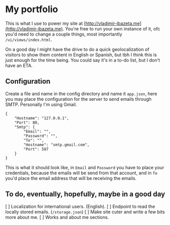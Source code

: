 # My portfolio

This is what I use to power my site at [http://vladimir-ibazeta.me](http://vladimir-ibazeta.me). You're free to run your own instance of it, ofc you'd need to change a couple things, most importantly `/ui/views/index.html`. 

On a good day I might have the drive to do a quick geolocalization of visitors to show them content in English or Spanish, but tbh I think this is just enough for the time being. You could say it's in a to-do list, but I don't have an ETA.


## Configuration

Create a file and name in the config directory and name it `app.json`, here you may place the configuration for the server to send emails through SMTP. Personally I'm using Gmail.

```
{
    "Hostname": "127.0.0.1",
    "Port": 80,
    "Smtp": {
        "Email": "",
        "Password": "",
        "To": "",
        "Hostname": "smtp.gmail.com",
        "Port": 587
    }
}
```
This is what it should look like, in `Email` and `Password` you have to place your credentials, because the emails will be send from that account, and in `To` you'd place the email address that will be receiving the emails.


## To do, eventually, hopefully, maybe in a good day

[ ] Localization for international users. (English).
[ ] Endpoint to read the locally stored emails. (`/storage.json`)
[ ] Make site cuter and write a few bits more about me.
[ ] Works and about me sections.
